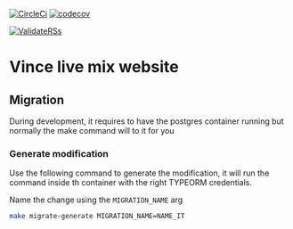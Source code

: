 [![CircleCi](https://circleci.com/gh/vschoener/vincelivemix/tree/master.svg?style=svg)](https://circleci.com/gh/vschoener/vincelivemix)  [![codecov](https://codecov.io/gh/vschoener/vincelivemix/branch/master/graph/badge.svg)](https://codecov.io/gh/vschoener/vincelivemix)

[![ValidateRSs](https://validator.w3.org/feed/images/valid-rss-rogers.png)](https://validator.w3.org/feed/check.cgi?url=http%3A//www.vincelivemix.fr/api/rss)

# Vince live mix website

## Migration

During development, it requires to have the postgres container running but normally
the make command will to it for you

### Generate modification

Use the following command to generate the modification, it will run the command inside th container with the right TYPEORM credentials.

Name the change using the `MIGRATION_NAME` arg
```bash
make migrate-generate MIGRATION_NAME=NAME_IT
```
